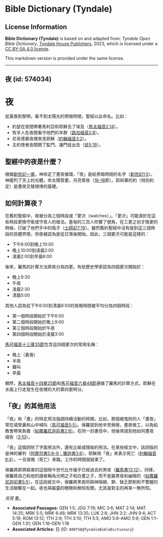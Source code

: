 # Bible Dictionary (Tyndale)

## License Information

**Bible Dictionary (Tyndale)** is based on and adapted from: _Tyndale Open Bible Dictionary_, [Tyndale House Publishers](https://tyndaleopenresources.com/), 2023, which is licensed under a [CC BY-SA 4.0 license](https://creativecommons.org/licenses/by-sa/4.0/legalcode.en).

This markdown version is provided under the same license.



--------------------------------

## 夜 (id: 574034)

夜
=

從黃昏到黎明，看不到太陽光的黑暗時間，聖經以此命名。比如：

* 約瑟在夜間帶著馬利亞和耶穌去了埃及（[馬太福音2:14](https://ref.ly/Matt2:14)）。
* 牧羊人在夜間看守他們的羊群（[路加福音2:8](https://ref.ly/Luke2:8)）。
* 尼哥德慕夜裡來見耶穌（[約翰福音3:2](https://ref.ly/John3:2)）。
* 主的使者夜間開了監門，讓門徒出去（[徒5:19](https://ref.ly/Acts5:19)）。

聖經中的夜是什麼？
---------

根據[創世記一章](https://ref.ly/Gen1:1-Gen1:31)，神命定了晝夜循環，「夜」是給黑暗時間的名字（[創世記1:5](https://ref.ly/Gen1:5)）。神擺列了天上的光體，命太陽管晝，月亮管夜（[16–18](https://ref.ly/Gen1:16-Gen1:18)節）。耶和華的約（特別約定）是晝夜交替規律的基礎。

如何計算夜？
------

在舊約聖經中，夜被分為三個時段或「更次（watches）」。「更次」可能源於在這些時段更換守衛或守夜人的做法。基甸的三百人吹響了號角，在三更之初才換更的時候，打破了他們手中的瓶子（[士師記7:19](https://ref.ly/Judg7:19)）。雖然舊約聖經中沒有提到這三個時段的具體界限，但夜被認為是從日落後開始。因此，三個更次可能是這樣的：

* 下午6:00到晚上10:00
* 晚上10:00到凌晨2:00
* 凌晨2:00到早晨6:00

後來，羅馬的計算方法將夜分為四更。有些歷史學家認為四個更次開始於：

* 晚上9:30
* 午夜
* 凌晨2:30
* 清晨5:00

其他人認為從下午6:00到清晨6:00的夜晚時間被平均分為四個時段：

* 第一個時段開始於下午6:00
* 第二個時段開始於晚上9:00
* 第三個時段開始於午夜
* 第四個時段開始於凌晨3:00

[馬可福音十三章35節](https://ref.ly/Mark13:35)包含這四個更次的常用名稱：

* 晚上（黃昏）
* 半夜
* 雞叫
* 早晨

顯然，[馬太福音十四章25節](https://ref.ly/Matt14:25)和[馬可福音六章48節](https://ref.ly/Mark6:48)遵循了羅馬的計算方式，耶穌在水面上行走發生在夜裡的大約第四更時分。

「夜」的其他用法
--------

「夜」和「晝」的特定用法強調持續活動的時期。比如，那個被鬼附的人「晝夜」常在墳塋裏和山中喊叫（[馬可福音5:5）](https://ref.ly/Mark5:5)。保羅提到他辛苦勞碌，晝夜做工，以免給教會帶來負擔（[帖撒羅尼迦前書2:9）](https://ref.ly/1Thess2:9)。在同一封書信中，他後來提到他如何晝夜禱告（[3:10](https://ref.ly/1Thess3:10)）。

「夜」這個詞除了字面用法外，還有比喻或隱喻的用法。在某些經文中，該詞指的是神的審判（[阿摩司書5:8–9；](https://ref.ly/Amos5:8-Amos5:9)[彌迦書3:6](https://ref.ly/Mic3:6)）。耶穌用「夜」來表示死亡（[約翰福音9:4](https://ref.ly/John9:4)）。一旦夜晚（死亡）來臨，工作的時間就結束了。

保羅將即將結束的這個現今世代比作幾乎已經過去的黑夜（[羅馬書13:12](https://ref.ly/Rom13:12)）。同樣，保羅將自己和他的讀者稱為光明之子和白晝之子，而不是屬黑夜和幽暗的（[帖撒羅尼迦前書5:5](https://ref.ly/1Thess5:5)）。在這段經文中，保羅將黑夜同與神隔絕、罪、缺乏節制和不警醒的生活聯繫在一起。夜也與屬靈的瞎眼和無知有關，尤其是對主的再來一無所知。

*另見* 晝。

* **Associated Passages:** GEN 1:5; JDG 7:19; MIC 3:6; MAT 2:14; MAT 14:25; MRK 5:5; MRK 6:48; MRK 13:35; LUK 2:8; JHN 3:2; JHN 9:4; ACT 5:19; ROM 13:12; 1TH 2:9; 1TH 3:10; 1TH 5:5; AMO 5:8–AMO 5:9; GEN 1:1–GEN 1:31; GEN 1:16–GEN 1:18
* **Associated Articles:** 日 (ID: `800758@TyndaleBibleDictionary`)

